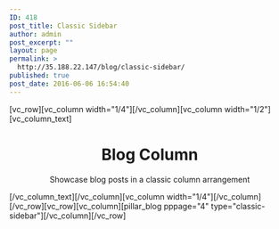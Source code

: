 ```yaml
---
ID: 418
post_title: Classic Sidebar
author: admin
post_excerpt: ""
layout: page
permalink: >
  http://35.188.22.147/blog/classic-sidebar/
published: true
post_date: 2016-06-06 16:54:40
---
```

[vc_row][vc_column width="1/4"][/vc_column][vc_column width="1/2"][vc_column_text]
<h1 style="text-align: center;">Blog Column</h1>
<p class="lead" style="text-align: center;">Showcase blog posts in a classic column arrangement</p>
[/vc_column_text][/vc_column][vc_column width="1/4"][/vc_column][/vc_row][vc_row][vc_column][pillar_blog pppage="4" type="classic-sidebar"][/vc_column][/vc_row]